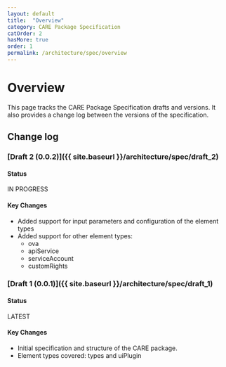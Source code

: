 ```yaml
---
layout: default
title:  "Overview"
category: CARE Package Specification
catOrder: 2
hasMore: true
order: 1
permalink: /architecture/spec/overview
---
```

# Overview
This page tracks the CARE Package Specification drafts and versions. It also provides a change log between the versions of the specification. 

## Change log
### [Draft 2 (0.0.2)]({{ site.baseurl }}/architecture/spec/draft_2)

#### Status
<span class="status-macro aui-lozenge aui-lozenge-moved">IN PROGRESS</span>

#### Key Changes
* Added support for input parameters and configuration of the element types
* Added support for other element types: 
  * ova
  * apiService
  * serviceAccount
  * customRights

### [Draft 1 (0.0.1)]({{ site.baseurl }}/architecture/spec/draft_1)

#### Status
<span class="status-macro aui-lozenge aui-lozenge-success">LATEST</span>

#### Key Changes
* Initial specification and structure of the CARE package.
* Element types covered: types and uiPlugin